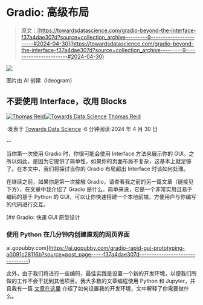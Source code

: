 # Gradio: 高级布局

> 原文：[https://towardsdatascience.com/gradio-beyond-the-interface-f37a4dae307d?source=collection_archive---------9-----------------------#2024-04-30](https://towardsdatascience.com/gradio-beyond-the-interface-f37a4dae307d?source=collection_archive---------9-----------------------#2024-04-30)

![](../Images/e2ffcfddba171e60f70d274bf0702430.png)

图片由 AI 创建（Ideogram）

## 不要使用 Interface，改用 Blocks

[](https://medium.com/@thomas_reid?source=post_page---byline--f37a4dae307d--------------------------------)[![Thomas Reid](../Images/c1b4e5f577272633ba07e5dbfd21c02d.png)](https://medium.com/@thomas_reid?source=post_page---byline--f37a4dae307d--------------------------------)[](https://towardsdatascience.com/?source=post_page---byline--f37a4dae307d--------------------------------)[![Towards Data Science](../Images/a6ff2676ffcc0c7aad8aaf1d79379785.png)](https://towardsdatascience.com/?source=post_page---byline--f37a4dae307d--------------------------------) [Thomas Reid](https://medium.com/@thomas_reid?source=post_page---byline--f37a4dae307d--------------------------------)

·发表于 [Towards Data Science](https://towardsdatascience.com/?source=post_page---byline--f37a4dae307d--------------------------------) ·6 分钟阅读·2024 年 4 月 30 日

--

当你第一次使用 Gradio 时，你很可能会使用 Interface 方法来展示你的 GUI。之所以如此，是因为它提供了简单性，如果你的页面布局不复杂，这基本上就足够了。在本文中，我们将探讨当你的 Gradio 布局超出 Interface 时该如何处理。

在继续之前，如果你是第一次接触 Gradio，请查看我之前的另一篇文章（链接见下方），在文章中我介绍了 Gradio 是什么。简单来说，它是一个非常实用且易于编码的基于 Python 的 GUI，可以让你快速搭建一个本地前端，方便用户与你编写的代码进行交互。

[](https://ai.gopubby.com/gradio-rapid-gui-prototyping-a0091c28116b?source=post_page-----f37a4dae307d--------------------------------) [## Gradio: 快速 GUI 原型设计

### 使用 Python 在几分钟内创建直观的网页界面

ai.gopubby.com](https://ai.gopubby.com/gradio-rapid-gui-prototyping-a0091c28116b?source=post_page-----f37a4dae307d--------------------------------)

此外，由于我们将进行一些编码，最佳实践是设置一个新的开发环境，以便我们所做的工作不会干扰到其他项目。我大多数的文章编程使用 Python 和 Jupyter，并且我有一篇 [文章在这里](https://medium.com/@thomas_reid/setting-up-a-python-dev-environment-63e502c793a7) 介绍了如何设置我的开发环境，文中解释了你需要做什么。
